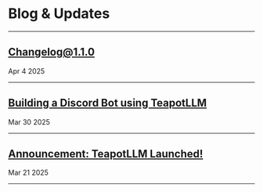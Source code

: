 # Blog & Updates


---
## [Changelog@1.1.0](https://teapotai.com/blogs/changelog_1_1_0)
Apr 4 2025

---

## [Building a Discord Bot using TeapotLLM](https://teapotai.com/blogs/teapotllm_discord_bot)
Mar 30 2025

---

## [Announcement: TeapotLLM Launched!](https://teapotai.com/blogs/teapotllm_release)
Mar 21 2025

---
